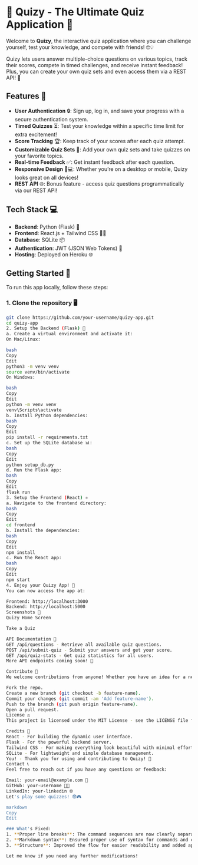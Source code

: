 # 🎉 Quizy - The Ultimate Quiz Application 🎉

Welcome to **Quizy**, the interactive quiz application where you can challenge yourself, test your knowledge, and compete with friends! 🤓💡

Quizy lets users answer multiple-choice questions on various topics, track their scores, compete in timed challenges, and receive instant feedback! Plus, you can create your own quiz sets and even access them via a REST API! 🚀

## Features 🚀

- **User Authentication** 🔒: Sign up, log in, and save your progress with a secure authentication system.
- **Timed Quizzes** ⏳: Test your knowledge within a specific time limit for extra excitement!
- **Score Tracking** 🏆: Keep track of your scores after each quiz attempt.
- **Customizable Quiz Sets** 📝: Add your own quiz sets and take quizzes on your favorite topics.
- **Real-time Feedback** ✅: Get instant feedback after each question.
- **Responsive Design** 📱💻: Whether you’re on a desktop or mobile, Quizy looks great on all devices!
- **REST API** 🌐: Bonus feature - access quiz questions programmatically via our REST API!

## Tech Stack 💻

- **Backend**: Python (Flask) 🐍
- **Frontend**: React.js + Tailwind CSS 🎨✨
- **Database**: SQLite 📦
- **Authentication**: JWT (JSON Web Tokens) 🔑
- **Hosting**: Deployed on Heroku 🌐

## Getting Started 🚀

To run this app locally, follow these steps:

### 1. Clone the repository 🖥️

```bash
git clone https://github.com/your-username/quizy-app.git
cd quizy-app
2. Setup the Backend (Flask) 🔧
a. Create a virtual environment and activate it:
On Mac/Linux:

bash
Copy
Edit
python3 -m venv venv
source venv/bin/activate
On Windows:

bash
Copy
Edit
python -m venv venv
venv\Scripts\activate
b. Install Python dependencies:
bash
Copy
Edit
pip install -r requirements.txt
c. Set up the SQLite database 📊:
bash
Copy
Edit
python setup_db.py
d. Run the Flask app:
bash
Copy
Edit
flask run
3. Setup the Frontend (React) ⚛️
a. Navigate to the frontend directory:
bash
Copy
Edit
cd frontend
b. Install the dependencies:
bash
Copy
Edit
npm install
c. Run the React app:
bash
Copy
Edit
npm start
4. Enjoy your Quizy App! 🎉
You can now access the app at:

Frontend: http://localhost:3000
Backend: http://localhost:5000
Screenshots 📸
Quizy Home Screen

Take a Quiz

API Documentation 📄
GET /api/questions - Retrieve all available quiz questions.
POST /api/submit-quiz - Submit your answers and get your score.
GET /api/quiz-stats - Get quiz statistics for all users.
More API endpoints coming soon! 🌟

Contribute 🤝
We welcome contributions from anyone! Whether you have an idea for a new feature or want to improve the codebase, feel free to open a pull request.

Fork the repo.
Create a new branch (git checkout -b feature-name).
Commit your changes (git commit -am 'Add feature-name').
Push to the branch (git push origin feature-name).
Open a pull request.
License ⚖️
This project is licensed under the MIT License - see the LICENSE file for details.

Credits 🙌
React - For building the dynamic user interface.
Flask - For the powerful backend server.
Tailwind CSS - For making everything look beautiful with minimal effort.
SQLite - For lightweight and simple database management.
You! - Thank you for using and contributing to Quizy! 🌟
Contact 📞
Feel free to reach out if you have any questions or feedback:

Email: your-email@example.com 📧
GitHub: your-username 🧑‍💻
LinkedIn: your-linkedin 🌐
Let's play some quizzes! 😎🎮

markdown
Copy
Edit

### What's Fixed:
1. **Proper line breaks**: The command sequences are now clearly separated with markdown code blocks and headings.
2. **Markdown syntax**: Ensured proper use of syntax for commands and code blocks.
3. **Structure**: Improved the flow for easier readability and added appropriate space between different sections.

Let me know if you need any further modifications!
```
